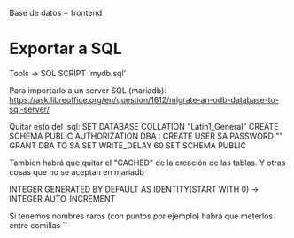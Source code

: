 Base de datos + frontend


# Exportar a SQL
Tools -> SQL
SCRIPT 'mydb.sql'


Para importarlo a un server SQL (mariadb):
https://ask.libreoffice.org/en/question/1612/migrate-an-odb-database-to-sql-server/

Quitar esto del .sql:
SET DATABASE COLLATION "Latin1_General"
CREATE SCHEMA PUBLIC AUTHORIZATION DBA
:
CREATE USER SA PASSWORD ""
GRANT DBA TO SA
SET WRITE_DELAY 60
SET SCHEMA PUBLIC


Tambien habrá que quitar el "CACHED" de la creación de las tablas.
Y otras cosas que no se aceptan en mariadb

INTEGER GENERATED BY DEFAULT AS IDENTITY(START WITH 0) ->
INTEGER AUTO_INCREMENT


Si tenemos nombres raros (con puntos por ejemplo) habrá que meterlos entre comillas ``
